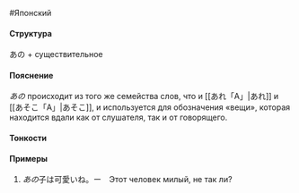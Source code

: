 #Японский 
#### Структура
あの + существительное 
#### Пояснение
*あの* происходит из того же семейства слов, что и [[あれ「A」|あれ]] и [[あそこ「A」|あそこ]], и используется для обозначения «вещи», которая находится вдали как от слушателя, так и от говорящего.
#### Тонкости
#### Примеры
1. *あの*子は可愛いね。ー　Этот человек милый, не так ли?